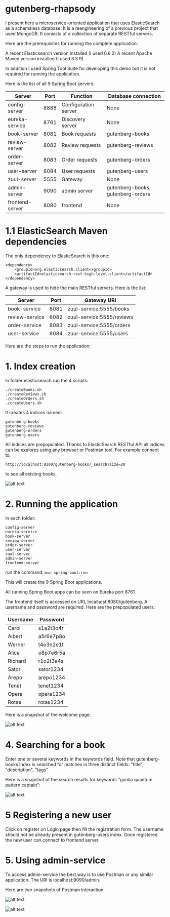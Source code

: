 # gutenberg-rhapsody
I present here a microservice-oriented application that uses ElasticSearch as a schemaless database. It is a reengineering of a previous project that used MongoDB. It consists of a collection of separate RESTful servers.

Here are the prerequisites for running the complete application:

A recent Elasticsearch version installed (I used 6.6.0)
A recent Apache Maven version installed (I used 3.3.9)

In addition I used Spring Tool Suite for developing this demo but it is not required for running the application.

Here is the list of all 9 Spring Boot servers:

Server               | Port         | Function             | Database connection
-------------------- | ------------ | -------------------  | ----------------------------------
config-server        | 8888         | Configuration server | None
eureka-service       | 8761         | Discovery server     | None
book-server          | 8081         | Book requests        | gutenberg-books
review-server        | 8082         | Review requests      | gutenberg-reviews
order-server         | 8083         | Order requests       | gutenberg-orders
user-server          | 8084         | User requests        | gutenberg-users
zuul-server          | 5555         | Gateway              | None
admin-server         | 9090         | admin server         | gutenberg-books, gutenberg-orders
frontend-server      | 8080         | frontend             | None

# 1.1 ElasticSearch Maven dependencies

The only dependency to ElasticSearch is this one:

```
<dependency>
    <groupId>org.elasticsearch.client</groupId>
    <artifactId>elasticsearch-rest-high-level-client</artifactId>
</dependency>
```

A gateway is used to hide the main RESTful servers. Here is the list:

Server           | Port | Gateway URI
---------------- | ---- | -------------------------
book-service     | 8081 | zuul-service:5555/books
review-service   | 8082 | zuul-service:5555/reviews
order-service    | 8083 | zuul-service:5555/orders
user-service     | 8084 | zuul-service:5555/users

Here are the steps to run the application:

# 1. Index creation

In folder elasticsearch run the 4 scripts:

```
./createBooks.sh
./createReviews.sh
./createOrders.sh
./createUsers.sh
```

It creates 4 indices named:

```
gutenberg-books
gutenberg-reviews
gutenberg-orders
gutenberg-users
```

All indices are prepopulated. Thanks to ElasticSearch RESTful API all indices can be explores using any browser or Postman tool.
For example connect to: 
```
http://localhost:9200/gutenberg-books/_search?size=20 
```
to see all existing books.

![alt text](images/restfulES.png "RESTful Elasticsearch")

# 2. Running the application

In each folder:
```
config-server
eureka-service
book-server
review-server
order-server
user-server
zuul-server
admin-server
frontend-server
```

run the command: `mvn spring-boot:run`

This will create the 9 Spring Boot applications.

All running Spring Boot apps can be seen on Eureka port 8761.

The frontend itself is accessed on URL localhost:8080/gutenberg. A username and password are required. Here are the prepopulated users:

Username | Password
-------- | --------- 
Carol    | s1a2t3o4r 
Albert   | a5r6e7p8o
Werner   | t4e3n2e1t
Alice    | o8p7e6r5a
Richard  | r1o2t3a4s
Sator    | sator1234 
Arepo    | arepo1234
Tenet    | tenet1234
Opera    | opera1234
Rotas    | rotas1234

Here is a snapshot of the welcome page:

![alt text](images/welcomePage.png "Welcome page")

# 4. Searching for a book

Enter one or several keywords in the keywords field. Note that gutenberg-books index is searched for matches in three distinct fields: "title", "description", "tags"

Here is a snapshot of the search results for keywords "gorilla quantum pattern captain":

![alt text](images/searchResults.png "SearchResults")

# 5 Registering a new user

Click on register on Login page then fill the registration form. The username should not be already present in gutenberg-users  index. Once registered the new user can connect to frontend server.

# 5. Using admin-service
To access admin-service the best way is to use Postman or any similar application. The URI is localhost:9090/admin.

Here are two snapshots of Postman interaction:

![alt text](images/setBookPrice.png "Set book price")

![alt text](images/setOrderShipped.png "Set order shipped")






